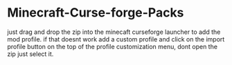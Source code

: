 # Minecraft-Curse-forge-Packs
just drag and drop the zip into the minecaft curseforge launcher to add the mod profile.
if that doesnt work add a custom profile and click on the import profile button on the top of the profile customization menu, dont open the zip just select it.
